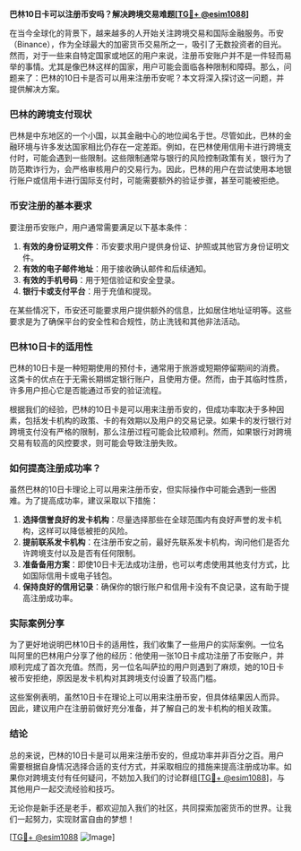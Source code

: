 **巴林10日卡可以注册币安吗？解决跨境交易难题[[TG💪+ @esim1088](https://t.me/s/esim1088)]**

在当今全球化的背景下，越来越多的人开始关注跨境交易和国际金融服务。币安（Binance），作为全球最大的加密货币交易所之一，吸引了无数投资者的目光。然而，对于一些来自特定国家或地区的用户来说，注册币安账户并不是一件轻而易举的事情。尤其是像巴林这样的国家，用户可能会面临各种限制和障碍。那么，问题来了：巴林的10日卡是否可以用来注册币安呢？本文将深入探讨这一问题，并提供解决方案。

### 巴林的跨境支付现状

巴林是中东地区的一个小国，以其金融中心的地位闻名于世。尽管如此，巴林的金融环境与许多发达国家相比仍存在一定差距。例如，在巴林使用信用卡进行跨境支付时，可能会遇到一些限制。这些限制通常与银行的风险控制政策有关，银行为了防范欺诈行为，会严格审核用户的交易行为。因此，巴林的用户在尝试使用本地银行账户或信用卡进行国际支付时，可能需要额外的验证步骤，甚至可能被拒绝。

### 币安注册的基本要求

要注册币安账户，用户通常需要满足以下基本条件：

1. **有效的身份证明文件**：币安要求用户提供身份证、护照或其他官方身份证明文件。
2. **有效的电子邮件地址**：用于接收确认邮件和后续通知。
3. **有效的手机号码**：用于短信验证和安全登录。
4. **银行卡或支付平台**：用于充值和提现。

在某些情况下，币安还可能要求用户提供额外的信息，比如居住地址证明等。这些要求是为了确保平台的安全性和合规性，防止洗钱和其他非法活动。

### 巴林10日卡的适用性

巴林的10日卡是一种短期使用的预付卡，通常用于旅游或短期停留期间的消费。这类卡的优点在于无需长期绑定银行账户，且使用方便。然而，由于其临时性质，许多用户担心它是否能通过币安的验证流程。

根据我们的经验，巴林的10日卡是可以用来注册币安的，但成功率取决于多种因素，包括发卡机构的政策、卡的有效期以及用户的交易记录。如果卡的发行银行对跨境支付没有严格的限制，那么注册过程可能会比较顺利。然而，如果银行对跨境交易有较高的风控要求，则可能会导致注册失败。

### 如何提高注册成功率？

虽然巴林的10日卡理论上可以用来注册币安，但实际操作中可能会遇到一些困难。为了提高成功率，建议采取以下措施：

1. **选择信誉良好的发卡机构**：尽量选择那些在全球范围内有良好声誉的发卡机构，这样可以降低被拒的风险。
2. **提前联系发卡机构**：在注册币安之前，最好先联系发卡机构，询问他们是否允许跨境支付以及是否有任何限制。
3. **准备备用方案**：即使10日卡无法成功注册，也可以考虑使用其他支付方式，比如国际信用卡或电子钱包。
4. **保持良好的信用记录**：确保你的银行账户和信用卡没有不良记录，这有助于提高注册成功率。

### 实际案例分享

为了更好地说明巴林10日卡的适用性，我们收集了一些用户的实际案例。一位名叫阿里的巴林用户分享了他的经历：他使用一张10日卡成功注册了币安账户，并顺利完成了首次充值。然而，另一位名叫萨拉的用户则遇到了麻烦，她的10日卡被币安拒绝，原因是发卡机构对其跨境支付设置了较高门槛。

这些案例表明，虽然10日卡在理论上可以用来注册币安，但具体结果因人而异。因此，建议用户在注册前做好充分准备，并了解自己的发卡机构的相关政策。

### 结论

总的来说，巴林的10日卡是可以用来注册币安的，但成功率并非百分之百。用户需要根据自身情况选择合适的支付方式，并采取相应的措施来提高注册成功率。如果你对跨境支付有任何疑问，不妨加入我们的讨论群组[[TG💪+ @esim1088](https://t.me/s/esim1088)]，与其他用户一起交流经验和技巧。

无论你是新手还是老手，都欢迎加入我们的社区，共同探索加密货币的世界。让我们一起努力，实现财富自由的梦想！

[[TG💪+ @esim1088](https://t.me/s/esim1088) ![Image](https://i.postimg.cc/4NQfJmqS/Snipaste-2025-05-13-00-14-12.png)]